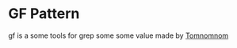 # GF Pattern

gf is a some tools for grep some some value made by [Tomnomnom](https://github.com/tomnomnom)
